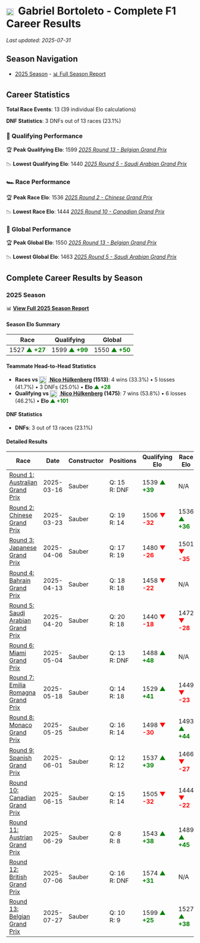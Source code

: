 # <img src="https://upload.wikimedia.org/wikipedia/commons/0/05/Flag_of_Brazil.svg" alt="Brazil" width="20" height="auto" style="vertical-align: middle; margin-right: 5px;" onerror="this.outerHTML='🇧🇷'; this.style.marginRight='5px';"/> Gabriel Bortoleto - Complete F1 Career Results

*Last updated: 2025-07-31*

## Season Navigation

- [2025 Season](#2025-season) - [📊 Full Season Report](../seasons/2025-season-report)

## Career Statistics

**Total Race Events**: 13 (39 individual Elo calculations)

**DNF Statistics**: 3 DNFs out of 13 races (23.1%)

### 🏁 Qualifying Performance

🏆 **Peak Qualifying Elo**: 1599
   *[2025 Round 13 - Belgian Grand Prix](../seasons/2025-season-report#round-13-belgian-grand-prix)*

📉 **Lowest Qualifying Elo**: 1440
   *[2025 Round 5 - Saudi Arabian Grand Prix](../seasons/2025-season-report#round-5-saudi-arabian-grand-prix)*

### 🏎️ Race Performance

🏆 **Peak Race Elo**: 1536
   *[2025 Round 2 - Chinese Grand Prix](../seasons/2025-season-report#round-2-chinese-grand-prix)*

📉 **Lowest Race Elo**: 1444
   *[2025 Round 10 - Canadian Grand Prix](../seasons/2025-season-report#round-10-canadian-grand-prix)*

### 🌟 Global Performance

🏆 **Peak Global Elo**: 1550
   *[2025 Round 13 - Belgian Grand Prix](../seasons/2025-season-report#round-13-belgian-grand-prix)*

📉 **Lowest Global Elo**: 1463
   *[2025 Round 5 - Saudi Arabian Grand Prix](../seasons/2025-season-report#round-5-saudi-arabian-grand-prix)*


## Complete Career Results by Season

### 2025 Season

📊 **[View Full 2025 Season Report](../seasons/2025-season-report)**

#### Season Elo Summary

| Race | Qualifying | Global |
|------|------------|--------|
| 1527 **<span style="color: green;">▲ +27</span>** | 1599 **<span style="color: green;">▲ +99</span>** | 1550 **<span style="color: green;">▲ +50</span>** |

#### Teammate Head-to-Head Statistics

- **Races vs [<img src="https://upload.wikimedia.org/wikipedia/commons/b/ba/Flag_of_Germany.svg" alt="Germany" width="20" height="auto" style="vertical-align: middle; margin-right: 5px;" onerror="this.outerHTML='🇩🇪'; this.style.marginRight='5px';"/> Nico Hülkenberg](nico-hlkenberg) (1513)**: 4 wins (33.3%) • 5 losses (41.7%) • 3 DNFs (25.0%) • **Elo **<span style="color: green;">▲ +28</span>****
- **Qualifying vs [<img src="https://upload.wikimedia.org/wikipedia/commons/b/ba/Flag_of_Germany.svg" alt="Germany" width="20" height="auto" style="vertical-align: middle; margin-right: 5px;" onerror="this.outerHTML='🇩🇪'; this.style.marginRight='5px';"/> Nico Hülkenberg](nico-hlkenberg) (1475)**: 7 wins (53.8%) • 6 losses (46.2%) • **Elo **<span style="color: green;">▲ +101</span>****


#### DNF Statistics

- **DNFs**: 3 out of 13 races (23.1%)

#### Detailed Results

| Race | Date | Constructor | Positions | Qualifying Elo | Race Elo | Global Elo | Teammate |
|------|------|-------------|-----------|----------------|----------|------------|----------|
| [Round 1: Australian Grand Prix](../seasons/2025-season-report#round-1-australian-grand-prix) | 2025-03-16 | Sauber | Q: 15<br/>R: DNF | 1539 **<span style="color: green;">▲ +39</span>** | N/A | 1512 **<span style="color: green;">▲ +12</span>** | [<img src="https://upload.wikimedia.org/wikipedia/commons/b/ba/Flag_of_Germany.svg" alt="Germany" width="20" height="auto" style="vertical-align: middle; margin-right: 5px;" onerror="this.outerHTML='🇩🇪'; this.style.marginRight='5px';"/> Nico Hülkenberg](nico-hlkenberg)<br/>Q: 17<br/>R: 7 |
| [Round 2: Chinese Grand Prix](../seasons/2025-season-report#round-2-chinese-grand-prix) | 2025-03-23 | Sauber | Q: 19<br/>R: 14 | 1506 **<span style="color: red;">▼ -32</span>** | 1536 **<span style="color: green;">▲ +36</span>** | 1527 **<span style="color: green;">▲ +16</span>** | [<img src="https://upload.wikimedia.org/wikipedia/commons/b/ba/Flag_of_Germany.svg" alt="Germany" width="20" height="auto" style="vertical-align: middle; margin-right: 5px;" onerror="this.outerHTML='🇩🇪'; this.style.marginRight='5px';"/> Nico Hülkenberg](nico-hlkenberg)<br/>Q: 12<br/>R: 15 |
| [Round 3: Japanese Grand Prix](../seasons/2025-season-report#round-3-japanese-grand-prix) | 2025-04-06 | Sauber | Q: 17<br/>R: 19 | 1480 **<span style="color: red;">▼ -26</span>** | 1501 **<span style="color: red;">▼ -35</span>** | 1495 **<span style="color: red;">▼ -32</span>** | [<img src="https://upload.wikimedia.org/wikipedia/commons/b/ba/Flag_of_Germany.svg" alt="Germany" width="20" height="auto" style="vertical-align: middle; margin-right: 5px;" onerror="this.outerHTML='🇩🇪'; this.style.marginRight='5px';"/> Nico Hülkenberg](nico-hlkenberg)<br/>Q: 16<br/>R: 16 |
| [Round 4: Bahrain Grand Prix](../seasons/2025-season-report#round-4-bahrain-grand-prix) | 2025-04-13 | Sauber | Q: 18<br/>R: 18 | 1458 **<span style="color: red;">▼ -22</span>** | N/A | 1488 **<span style="color: red;">▼ -7</span>** | [<img src="https://upload.wikimedia.org/wikipedia/commons/b/ba/Flag_of_Germany.svg" alt="Germany" width="20" height="auto" style="vertical-align: middle; margin-right: 5px;" onerror="this.outerHTML='🇩🇪'; this.style.marginRight='5px';"/> Nico Hülkenberg](nico-hlkenberg)<br/>Q: 16<br/>R: DNF |
| [Round 5: Saudi Arabian Grand Prix](../seasons/2025-season-report#round-5-saudi-arabian-grand-prix) | 2025-04-20 | Sauber | Q: 20<br/>R: 18 | 1440 **<span style="color: red;">▼ -18</span>** | 1472 **<span style="color: red;">▼ -28</span>** | 1463 **<span style="color: red;">▼ -25</span>** | [<img src="https://upload.wikimedia.org/wikipedia/commons/b/ba/Flag_of_Germany.svg" alt="Germany" width="20" height="auto" style="vertical-align: middle; margin-right: 5px;" onerror="this.outerHTML='🇩🇪'; this.style.marginRight='5px';"/> Nico Hülkenberg](nico-hlkenberg)<br/>Q: 18<br/>R: 15 |
| [Round 6: Miami Grand Prix](../seasons/2025-season-report#round-6-miami-grand-prix) | 2025-05-04 | Sauber | Q: 13<br/>R: DNF | 1488 **<span style="color: green;">▲ +48</span>** | N/A | 1478 **<span style="color: green;">▲ +14</span>** | [<img src="https://upload.wikimedia.org/wikipedia/commons/b/ba/Flag_of_Germany.svg" alt="Germany" width="20" height="auto" style="vertical-align: middle; margin-right: 5px;" onerror="this.outerHTML='🇩🇪'; this.style.marginRight='5px';"/> Nico Hülkenberg](nico-hlkenberg)<br/>Q: 16<br/>R: 14 |
| [Round 7: Emilia Romagna Grand Prix](../seasons/2025-season-report#round-7-emilia-romagna-grand-prix) | 2025-05-18 | Sauber | Q: 14<br/>R: 18 | 1529 **<span style="color: green;">▲ +41</span>** | 1449 **<span style="color: red;">▼ -23</span>** | 1474 **<span style="color: red;">▼ -4</span>** | [<img src="https://upload.wikimedia.org/wikipedia/commons/b/ba/Flag_of_Germany.svg" alt="Germany" width="20" height="auto" style="vertical-align: middle; margin-right: 5px;" onerror="this.outerHTML='🇩🇪'; this.style.marginRight='5px';"/> Nico Hülkenberg](nico-hlkenberg)<br/>Q: 17<br/>R: 12 |
| [Round 8: Monaco Grand Prix](../seasons/2025-season-report#round-8-monaco-grand-prix) | 2025-05-25 | Sauber | Q: 16<br/>R: 14 | 1498 **<span style="color: red;">▼ -30</span>** | 1493 **<span style="color: green;">▲ +44</span>** | 1496 **<span style="color: green;">▲ +22</span>** | [<img src="https://upload.wikimedia.org/wikipedia/commons/b/ba/Flag_of_Germany.svg" alt="Germany" width="20" height="auto" style="vertical-align: middle; margin-right: 5px;" onerror="this.outerHTML='🇩🇪'; this.style.marginRight='5px';"/> Nico Hülkenberg](nico-hlkenberg)<br/>Q: 13<br/>R: 16 |
| [Round 9: Spanish Grand Prix](../seasons/2025-season-report#round-9-spanish-grand-prix) | 2025-06-01 | Sauber | Q: 12<br/>R: 12 | 1537 **<span style="color: green;">▲ +39</span>** | 1466 **<span style="color: red;">▼ -27</span>** | 1489 **<span style="color: red;">▼ -7</span>** | [<img src="https://upload.wikimedia.org/wikipedia/commons/b/ba/Flag_of_Germany.svg" alt="Germany" width="20" height="auto" style="vertical-align: middle; margin-right: 5px;" onerror="this.outerHTML='🇩🇪'; this.style.marginRight='5px';"/> Nico Hülkenberg](nico-hlkenberg)<br/>Q: 15<br/>R: 5 |
| [Round 10: Canadian Grand Prix](../seasons/2025-season-report#round-10-canadian-grand-prix) | 2025-06-15 | Sauber | Q: 15<br/>R: 14 | 1505 **<span style="color: red;">▼ -32</span>** | 1444 **<span style="color: red;">▼ -22</span>** | 1464 **<span style="color: red;">▼ -25</span>** | [<img src="https://upload.wikimedia.org/wikipedia/commons/b/ba/Flag_of_Germany.svg" alt="Germany" width="20" height="auto" style="vertical-align: middle; margin-right: 5px;" onerror="this.outerHTML='🇩🇪'; this.style.marginRight='5px';"/> Nico Hülkenberg](nico-hlkenberg)<br/>Q: 11<br/>R: 8 |
| [Round 11: Austrian Grand Prix](../seasons/2025-season-report#round-11-austrian-grand-prix) | 2025-06-29 | Sauber | Q: 8<br/>R: 8 | 1543 **<span style="color: green;">▲ +38</span>** | 1489 **<span style="color: green;">▲ +45</span>** | 1507 **<span style="color: green;">▲ +43</span>** | [<img src="https://upload.wikimedia.org/wikipedia/commons/b/ba/Flag_of_Germany.svg" alt="Germany" width="20" height="auto" style="vertical-align: middle; margin-right: 5px;" onerror="this.outerHTML='🇩🇪'; this.style.marginRight='5px';"/> Nico Hülkenberg](nico-hlkenberg)<br/>Q: 20<br/>R: 9 |
| [Round 12: British Grand Prix](../seasons/2025-season-report#round-12-british-grand-prix) | 2025-07-06 | Sauber | Q: 16<br/>R: DNF | 1574 **<span style="color: green;">▲ +31</span>** | N/A | 1516 **<span style="color: green;">▲ +9</span>** | [<img src="https://upload.wikimedia.org/wikipedia/commons/b/ba/Flag_of_Germany.svg" alt="Germany" width="20" height="auto" style="vertical-align: middle; margin-right: 5px;" onerror="this.outerHTML='🇩🇪'; this.style.marginRight='5px';"/> Nico Hülkenberg](nico-hlkenberg)<br/>Q: 19<br/>R: 3 |
| [Round 13: Belgian Grand Prix](../seasons/2025-season-report#round-13-belgian-grand-prix) | 2025-07-27 | Sauber | Q: 10<br/>R: 9 | 1599 **<span style="color: green;">▲ +25</span>** | 1527 **<span style="color: green;">▲ +38</span>** | 1550 **<span style="color: green;">▲ +34</span>** | [<img src="https://upload.wikimedia.org/wikipedia/commons/b/ba/Flag_of_Germany.svg" alt="Germany" width="20" height="auto" style="vertical-align: middle; margin-right: 5px;" onerror="this.outerHTML='🇩🇪'; this.style.marginRight='5px';"/> Nico Hülkenberg](nico-hlkenberg)<br/>Q: 14<br/>R: 12 |


